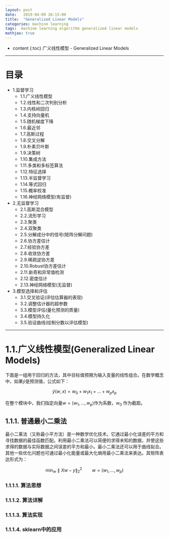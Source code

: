 ```yaml
---
layout: post
date:   2019-04-09 16:15:00
title:  "Generalized Linear Models"
categories: machine learning
tags:  machine learning algorithm generalized linear models
mathjax: true
---
```


* content
{:toc}
广义线性模型 - Generalized Linear Models






---------

# 目录
- 1.监督学习
	- 1.1.广义线性模型
	- 1.2.线性和二次判别分析
	- 1.3.内核岭回归
	- 1.4.支持向量机
	- 1.5.随机梯度下降
	- 1.6.最近邻
	- 1.7.高斯过程
	- 1.8.交叉分解
	- 1.9.朴素贝叶斯
	- 1.9.决策树
	- 1.10.集成方法
	- 1.11.多类和多标签算法
	- 1.12.特征选择
	- 1.13.半监督学习
	- 1.14.等式回归
	- 1.15.概率校准
	- 1.16.神经网络模型(有监督)
- 2.无监督学习
	- 2.1.高斯混合模型
	- 2.2.流形学习
	- 2.3.聚类
	- 2.4.双聚类
	- 2.5.分解成分中的信号(矩阵分解问题)
	- 2.6.协方差估计
	- 2.7.经验协方差
	- 2.8.收敛协方差
	- 2.9.稀疏逆协方差
	- 2.10.Robust协方差估计
	- 2.11.新奇和异常值检测
	- 2.12.密度估计
	- 2.13.神经网络模型(无监督)
- 3.模型选择和评估
	- 3.1.交叉验证(评估估算器的表现)
	- 3.2.调整估计器的超参数
	- 3.3.模型评估(量化预测的质量)
	- 3.4.模型持久化
	- 3.5.验证曲线(绘制分数以评估模型)

---------

# 1.1.广义线性模型(Generalized Linear Models)
下面是一组用于回归的方法，其中目标值预期为输入变量的线性组合。在数学概念中，如果$\tilde{y}$是预测值，公式如下：<br>

$$\tilde{y} (w,x) = w_{0} + w_{1}x_{1} +...+w_{p}x_{p}$$

在整个模块中，我们指定向量$w=(w_{1},...,w_{p})$作为系数，$w_{0}$ 作为截距。

## 1.1.1. 普通最小二乘法

最小二乘法（又称最小平方法）是一种数学优化技术。它通过最小化误差的平方和寻找数据的最佳函数匹配。利用最小二乘法可以简便的求得未知的数据，并使这些求得的数据与实际数据之间误差的平方和最小。最小二乘法还可以用于曲线拟合。其他一些优化问题也可通过最小化能量或最大化熵用最小二乘法来表达。其矩阵表达形式为：

$$\min_{w}\parallel Xw-y\parallel_{2}^{2} \qquad w=(w_{1},...,w_{p})$$

### 1.1.1.1. 算法思想

### 1.1.1.2. 算法详解

### 1.1.1.3. 算法实现

### 1.1.1.4. sklearn中的应用
